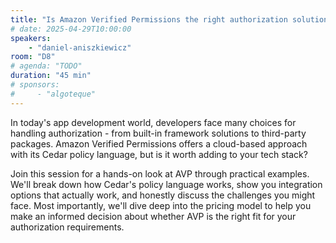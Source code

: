 ```yaml
---
title: "Is Amazon Verified Permissions the right authorization solution for your application?"
# date: 2025-04-29T10:00:00
speakers:
    - "daniel-aniszkiewicz"
room: "D8"
# agenda: "TODO"
duration: "45 min"
# sponsors:
#     - "algoteque"
---
```


 In today's app development world, developers face many choices for handling authorization - from built-in framework solutions to third-party packages. Amazon Verified Permissions offers a cloud-based approach with its Cedar policy language, but is it worth adding to your tech stack?

Join this session for a hands-on look at AVP through practical examples. We'll break down how Cedar's policy language works, show you integration options that actually work, and honestly discuss the challenges you might face. Most importantly, we'll dive deep into the pricing model to help you make an informed decision about whether AVP is the right fit for your authorization requirements.
